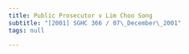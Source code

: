 ```yaml
---
title: Public Prosecutor v Lim Choo Song
subtitle: "[2001] SGHC 366 / 07\_December\_2001"
tags: null

---
```


